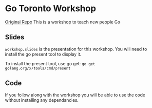 # Go Toronto Workshop

[Original Repo](https://github.com/gotoronto/workshop)
This is a workshop to teach new people Go

## Slides

`workshop.slides` is the presentation for this workshop. You will need to install
the go present tool to display it.

To install the present tool, use go get: `go get golang.org/x/tools/cmd/present`

## Code

If you follow along with the workshop you will be able to use the code without
installing any dependancies.
